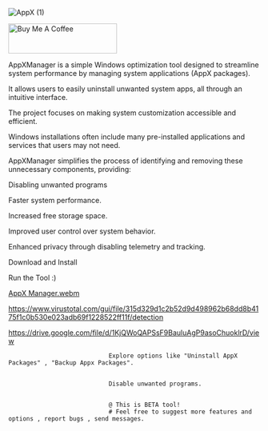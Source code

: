 ![AppX (1)](https://github.com/user-attachments/assets/8929f8ec-f65a-4aee-bb2f-e8ea1893449b)
                            

<a href="https://www.buymeacoffee.com/BarTechPRO" target="_blank"><img src="https://cdn.buymeacoffee.com/buttons/v2/arial-blue.png" alt="Buy Me A Coffee" style="height: 60px !important;width: 217px !important;" ></a>

AppXManager is a simple Windows optimization tool designed to streamline system performance by managing system applications (AppX packages).
                                
It allows users to easily uninstall unwanted system apps, all through an intuitive interface.
                                
  The project focuses on making system customization accessible and efficient.
                                
                                
                                
Windows installations often include many pre-installed applications and services that users may not need.
                                
AppXManager simplifies the process of identifying and removing these unnecessary components, providing:
                                
  Disabling unwanted programs
                                
  Faster system performance.
                                
  Increased free storage space.
                                
Improved user control over system behavior.
                                
Enhanced privacy through disabling telemetry and tracking.
                                
                                
  Download and Install
                              
                                
Run the Tool :)
                                
                                
  [AppX Manager.webm](https://github.com/user-attachments/assets/5c41218c-2dbe-40f1-968b-26bbf06ddf7c)
                                
                                
  https://www.virustotal.com/gui/file/315d329d1c2b52d9d498962b68dd8b4175f1c0b530e023adb69f1228522ff11f/detection
                                
  https://drive.google.com/file/d/1KjQWoQAPSsF9BauluAgP9asoChuoklrD/view
                                
                                
                                
                                
                                Explore options like "Uninstall AppX Packages" , "Backup Appx Packages".
                                
                                
                                Disable unwanted programs.
                                
                                
                                @ This is BETA tool! 
                                # Feel free to suggest more features and options , report bugs , send messages.

